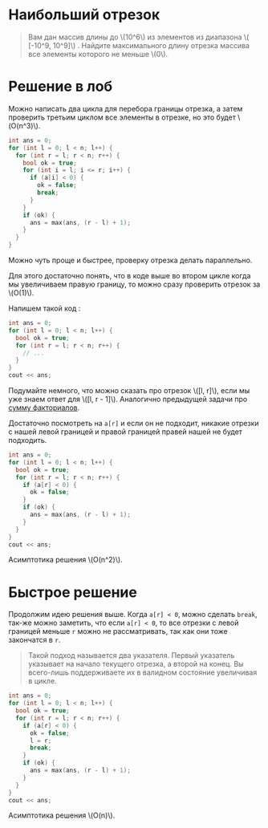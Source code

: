 # Наибольший отрезок

> Вам дан массив длины до \\(10^6\\) из элементов из диапазона \\( [-10^9, 10^9]\\) . Найдите максимального длину отрезка массива все элементы которого не меньше \\(0\\).

Решение в лоб
===

Можно написать два цикла для перебора границы отрезка, а затем проверить третьим циклом все элементы в отрезке, но это будет \\(O(n^3)\\).

```cpp
int ans = 0;
for (int l = 0; l < n; l++) {
  for (int r = l; r < n; r++) {
    bool ok = true;
    for (int i = l; i <= r; i++) {
      if (a[i] < 0) {
        ok = false;
        break;
      }
    }
    if (ok) {
      ans = max(ans, (r - l) + 1);
    }
  }
}
```

Можно чуть проще и быстрее, проверку отрезка делать параллельно.

Для этого достаточно понять, что в коде выше во втором цикле когда мы увеличиваем правую границу, то можно сразу проверить отрезок за \\(O(1)\\).

Напишем такой код :

```cpp
int ans = 0;
for (int l = 0; l < n; l++) {
  bool ok = true;
  for (int r = l; r < n; r++) {
    // ...
  }
}
cout << ans;
```

Подумайте немного, что можно сказать про отрезок \\([l, r]\\), если мы уже знаем ответ для \\([l, r - 1]\\). Аналогично предыдущей задачи про [сумму факториалов](./sum-of-factorials.md).

Достаточно посмотреть на `a[r]` и если он не подходит, никакие отрезки с нашей левой границей и правой границей правей нашей не будет подходить.

```cpp
int ans = 0;
for (int l = 0; l < n; l++) {
  bool ok = true;
  for (int r = l; r < n; r++) {
    if (a[r] < 0) {
      ok = false;
    }
    if (ok) {
      ans = max(ans, (r - l) + 1);
    }
  }
}
cout << ans;
```
Асимптотика решения \\(O(n^2)\\).

Быстрое решение
===

Продолжим идею решения выше. Когда `a[r] < 0`, можно сделать `break`, так-же можно заметить, что если `a[r] < 0`, то все отрезки с левой границей меньше `r` можно не рассматривать, так как они тоже закончатся в `r`.

> Такой подход называется два указателя. Первый указатель указывает на начало текущего отрезка, а второй на конец. Вы всего-лишь поддерживаете их в валидном состояние увеличивая в цикле.

```cpp
int ans = 0;
for (int l = 0; l < n; l++) {
  bool ok = true;
  for (int r = l; r < n; r++) {
    if (a[r] < 0) {
      ok = false;
      l = r;
      break;
    }
    if (ok) {
      ans = max(ans, (r - l) + 1);
    }
  }
}
cout << ans;
```

Асимптотика решения \\(O(n)\\).